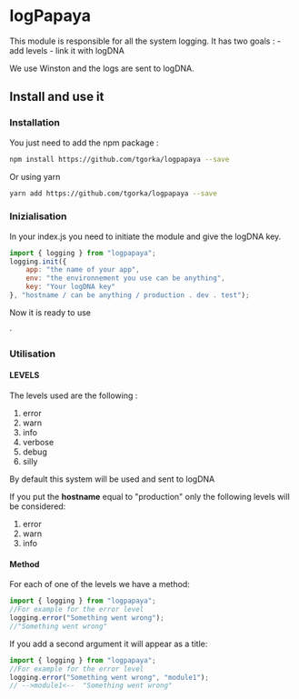 # logPapaya

This module is responsible for all the system logging.
It has two goals :
    - add levels
    - link it with logDNA

We use Winston and the logs are sent to logDNA.

## Install and use it

### Installation

You just need to add the npm package :
```bash
npm install https://github.com/tgorka/logpapaya --save
```

Or using yarn
```bash
yarn add https://github.com/tgorka/logpapaya --save
```

### Inizialisation

In your index.js you need to initiate the module and give the logDNA key.
```javascript
import { logging } from "logpapaya";
logging.init({
    app: "the name of your app",
    env: "the environnement you use can be anything",
    key: "Your logDNA key"
}, "hostname / can be anything / production . dev . test");
```

Now it is ready to use

·
### Utilisation

#### LEVELS

The levels used are the following :
<br />
1. error
1. warn
2. info
3. verbose
4. debug
5. silly

By default this system will be used and sent to logDNA

If you put the **hostname** equal to "production" only the following levels will be considered:
<br />
1. error
1. warn
2. info

#### Method

For each of one of the levels we have a method:
```javascript
import { logging } from "logpapaya";
//For example for the error level
logging.error("Something went wrong");
//"Something went wrong"
```

If you add a second argument it will appear as a title:
```javascript
import { logging } from "logpapaya";
//For example for the error level
logging.error("Something went wrong", "module1");
// -->module1<--  "Something went wrong"
```
